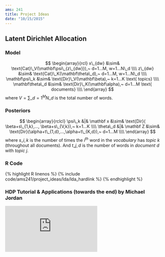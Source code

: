 ```yaml
---
ams: 241
title: Project Ideas
date: "10/15/2015"
---
```


## Latent Dirichlet Allocation

### Model
$$ \begin{array}{rcl}
   x\_{dw} &\sim& \text{Cat}\_V(\mathbf\psi\_{z\_{dw}}),~ d=1...M, w=1...N\_d \\\\
   z\_{dw} &\sim& \text{Cat}\_K(\mathbf\theta\_d),~ d=1...M, w=1...N\_d \\\\
   \mathbf\psi\_k   &\sim& \text{Dir}\_V(\mathbf\beta),~ k=1...K \text{ topics} \\\\
   \mathbf\theta\_d &\sim& \text{Dir}\_K(\mathbf\alpha),~ d=1...M \text{ documents} \\\\
\end{array} $$
where $V = \sum\_{d=1}^{M}N\_d$ is the total number of words.

### Posteriors
$$ \begin{array}{rclcl}
    \psi\_k &|& \mathbf x &\sim& \text{Dir}( \beta+s\_{1,k},..., \beta+s\_{V,k}),~ k=1...K \\\\
  \theta\_d &|& \mathbf Z &\sim& \text{Dir}(\alpha+t\_{1,d},...,\alpha+t\_{K,d}),~ d=1...M \\\\
\end{array} $$
where $s\_{i,k}$ is the number of times the $i^{th}$ word in the *vocabulary* has *topic* $k$ 
(throughout all documents). And $t\_{j,d}$ is the number of words in *document* $d$ with 
*topic* $j$.

<!--
  hard link: ln rel_path/to/lda.R; 
  soft link: ln -s rel_path/to/lda.R

  Soft links aren't allowed on Github.
  Difference: 
    - Soft links are just links (just contains the path)
    - Hard links are physical copies. You get a file that shares the same location.
    If you change original file, you change the hardlinked file, and vice versea.
-->
### R Code 
{% highlight R linenos %}
  {% include code/ams241/project_ideas/lda/lda_hardlink %}
{% endhighlight %}

### HDP Tutorial & Applications (towards the end) by Michael Jordan
<iframe src="https://www.youtube.com/embed/PxgW3lOrj60" frameborder="0" allowfullscreen></iframe>
